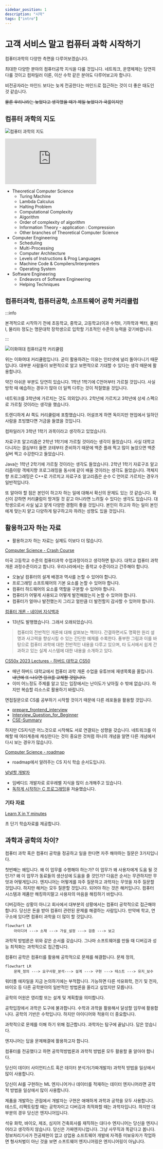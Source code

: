 ```yaml
---
sidebar_position: 1
description: "시작"
tags: ["intro"]
---
```


# 고객 서비스 말고 컴퓨터 과학 시작하기

컴퓨터과학의 다양한 측면을 다루어보겠습니다.

<!-- 대학교 과정에서는 학습하는 순서가 있습니다. -->

<!-- https://github.com/arch-spatula/DIY-CS -->

<!-- https://github.com/arch-spatula/technical-interview-for-FE -->

<!-- https://terms.naver.com/list.naver?cid=51173&categoryId=51173&so=st4.asc -->

<!-- https://www.youtube.com/playlist?list=PL8dPuuaLjXtNlUrzyH5r6jN9ulIgZBpdo -->

최대한 다양한 분야의 컴퓨터공학 지식을 다룰 것입니다. 네트워크, 운영체제는 당연히 다룰 것이고 컴파일러 이론, 이산 수학 같은 분야도 다루어보고자 합니다.

비전공자라는 마인드 보다는 늦게 전공한다는 마인드로 접근하는 것이 더 좋은 태도인 것 같습니다.

~~물론 우리나라는 늦었다고 생각했을 때가 제일 늦었다가 국룰이지만~~

## 컴퓨터 과학의 지도

![컴퓨터 과학의 지도](https://user-images.githubusercontent.com/84452145/263605571-ed2d6b28-70b9-4b4f-af92-fd5ccf4c2d50.png)

<iframe className="codepen" src="https://www.youtube.com/embed/SzJ46YA_RaA" title="컴퓨터과학 지도: 어떤 것들을 다루는가?" frameBorder="0" allow="accelerometer; autoplay; clipboard-write; encrypted-media; gyroscope; picture-in-picture; web-share" allowFullScreen></iframe>

- Theoretical Computer Science
  - Turing Machine
  - Lambda Calculus
  - Halting Problem
  - Computational Complexity
  - Algorithm
  - Order of complexity of algorithm
  - Information Theory - application : Compression
  - Other branches of Theoretical Computer Science
- Computer Engineering
  - Scheduling
  - Multi-Processing
  - Computer Architecture
  - Levels of Instructions & Prog Languages
  - Machine Code & Compilers/Interpreters
  - Operating System
- Software Engineering
  - Endeavors of Software Engineering
  - Helping Techniques

## 컴퓨터과학, 컴퓨터공학, 소프트웨어 공학 커리큘럼

:::info

본격적으로 시작하기 전에 초등학교, 중학교, 고등학교(이과 수학II, 기하학과 벡터, 물리I, 물리II) 정도는 명문대학 장학생으로 입학할 기초적인 수준의 능력을 갖기바랍니다.

:::

![이화여대 컴퓨터공학 커리큘럼](https://user-images.githubusercontent.com/84452145/265269282-50b3b535-4850-4505-8c98-fa3d1f034193.png)

위는 이화여대 커리큘럼입니다. 굳이 활용하려는 이유는 인터넷에 널리 돌아다니기 때문입니다. 대부분 사람들이 보편적으로 알고 보편적으로 기대할 수 있다는 생각 때문에 활용합니다.

약간 아쉬운 부분도 당연히 있습니다. 1학년 1학기에 C언어부터 가르칠 것입니다. 사실 방학 때 예습하는 경우가 많아 더 일찍 다루는 것이 적절했을 것입니다.

네트워크를 3학년에 가르치는 것도 의외입니다. 2학년에 가르치고 3학년에 상세 스펙으로 가르칠 것이라는 생각을 했습니다.

트렌디하게 AI 쪽도 커리큘럼에 포함했습니다. 어설프게 하면 독이지만 현업에서 일하던 사람을 초빙했다면 거금을 들였을 것입니다.

컴파일러가 3학년 1학기 과목이라고 생각하고 있었습니다.

자료구조 알고리즘은 2학년 1학기에 가르칠 것이라는 생각이 들었습니다. 사실 대학교 다니자는 결심부터 들면 코테부터 준비하기 때문에 백준 플래 찍고 많이 놀았으면 백준 실버 찍고 수강한다고 들었습니다.

Java는 1학년 2학기에 가르칠 것이라는 생각도 들었습니다. 2학년 1학기 자료구조 알고리즘이랑 객체지향 프로그래밍을 동시에 같이 배울 것이라는 생각도 들었습니다. 객체지향 프로그래밍은 C++로 가르치고 자료구조 알고리즘은 순수 C 언어로 가르치는 경우가 일반적입니다.

또 알아야 할 점은 본인이 하고자 하는 일에 대해서 확신의 문제도 있는 것 같습니다. 확신이 강하면 커리큘럼이 땅겨질 것 같고 아니라면 느려질 수 있다는 생각도 있습니다. 대학생으로서 사실 넓고 얕게 다양한 경험이 좋을 것입니다. 본인이 하고자 하는 일이 본인에게 맞는지 얕고 다양하게 탐구하고자 하려는 성향도 있을 것입니다.

<!--대학교를 다니면서는 이해를 위해 현업에서 응용하고 있는 기반 기술들을 구현을 많이 합니다. git을 현업에서 많이 사용하는데 학교에서는 버전 컨트롤 과목이 있다면 높은 확률로 직접 버전컨트롤 소프트웨어를 구현할 것입니다. 대학교를 다시면서 가장 큰 행운은 컴퓨터 조립과 회로 실험일 것입니다. 실리콘,  트렌지스터의 전기 흐름부터 학습하게 될 것입니다. 이산 수학을 학습하고 자료구조 알고리즘의 시간복잡성을 학술적으로 엄밀하게 정의하는 방법을 배우게 될 것입니다. 학교에서 운영체제는 높은 확률로 하드웨어를 주고 부트로더를 바닥부터 구현하는 수업을 할 것입니다. 네트워크 수업이 있다면 방화벽과 프로토콜을 직접 구현할 것입니다. 보안 수업이 있으면 보안을 위한 암호화 알고리즘을 직접 구현하고 모의침투 혹은 방어가 수업 내용이 될 것입니다. 학교에서는 반드시 컴파일러를 직접 구현하고 C 언어를 바닥부터 구현해볼 것입니다. 데이터 베이스 수업이라고 하면 데이터 베이스를 표현하는 다이어그램도 배우지만 데이터베이스를 순수 C 언어로 구현하는 방법도 배우게 될 것입니다. 만약에 학교 수업에 클라우드 수업이 있다면 클라우트 컴퓨터를 활용하는 수업이 절대 아니고 안전한 네트워크를 확보하고 클라우트 컴퓨터 인프라를 제공하는 서비스업처럼 어떻게 제공할 수 있는지 학습할 것입니다.-->

<!--대다수의 컴퓨터공학과 학교는 학생이 취업을 못하거나 전공과 무관하거나 컴퓨터 혹은 소프트웨어랑 무관한 취업을 할 수록 좋아합니다. 왜냐하면 교수님에게 IT 기업을 다니는 사람들은 코드 몽키에 불과하기 때문입니다.-->

## 활용하고자 하는 자료

- 활용하고자 하는 자료는 실제도 이보다 더 많습니다.

[Computer Science - Crash Course](https://www.youtube.com/playlist?list=PL8dPuuaLjXtNlUrzyH5r6jN9ulIgZBpdo)

미국 고등학교 수준의 컴퓨터과학 수업과정이라고 생각하면 됩니다. 대학교 컴퓨터 과학 개론 과정수준이라고 합니다. 우리나라에서는 중학교 수준이라고 간주해야 합니다.

- 오늘날 컴퓨터의 설계 배경과 역사를 논할 수 있어야 합니다.
- 프로그래밍 소프트웨어의 기본 요소를 논할 수 있어야 합니다.
- 컴퓨터 하드웨어의 요소를 역할을 구분할 수 있어야 합니다.
- 컴퓨터가 어떻게 사용되고 어떻게 발전해왔는지 논할 수 있어야 합니다.
- 컴퓨터가 얼마나 발전했는지 그리고 얼만큼 더 발전할지 감사할 수 있어야 합니다.

[컴퓨터 개론 - 네이버 지식백과](https://terms.naver.com/list.naver?cid=51173&categoryId=51173&so=st4.asc)

- 13년도 발행했습니다. 그래서 오래되었습니다.

> 컴퓨터의 전반적인 개론에 대해 살펴보는 책이다. 간결하면서도 명확한 원리 설명과 사고력을 향상시킬 수 있는 간단한 예제를 수록한다. 풍부한 그림과 이를 바탕으로 컴퓨터 과학에 대한 전반적인 내용을 다루고 있으며, 타 도서에서 쉽게 간과하고 있는 실제 시스템에 대한 내용을 소개하고 있다.

[CS50x 2023 Lectures - 하버드 대학교 CS50](https://www.youtube.com/playlist?list=PLhQjrBD2T380F_inVRXMIHCqLaNUd7bN4)

- 매년 하버드 대학교에서 컴퓨터 과학 개론 수업을 유튜브에 재생목록을 올립니다. ~~내년에 또 나오면 링크를 교체할 것입니다.~~
- 이미 어느정도 주제를 알고 있는 입장에서는 난이도가 낮아질 수 밖에 없습니다. 하지만 복습할 리소스로 활용하기 바랍니다.

면접질문으로 CS를 공부하기 시작할 것이기 때문에 다른 레포들을 활용할 것입니다.

- [prepare_frontend_interview](https://github.com/junh0328/prepare_frontend_interview)
- [Interview_Question_for_Beginner](https://github.com/JaeYeopHan/Interview_Question_for_Beginner)
- [CSE-Summary](https://github.com/Prev/CSE-Summary)

하지만 CS지식은 어느것으로 시작해도 서로 연결되는 성향을 갖습니다. 네트워크를 이해할 때 여러계층에 캐싱한다는 것이 중요한 것처럼 하나의 개념을 알면 다른 개념에서 다시 보는 경우가 많습니다.

[Computer Science - roadmap](https://roadmap.sh/computer-science)

- roadmap에서 알려주는 CS 지식 학습 순서도입니다.

[널널할 개발자](https://www.youtube.com/@nullnull_not_eq_null)

- 임베디드 개발자로 로우레벨 지식을 많이 소개해주고 있습니다.
- [독하게 시작하는 C 프로그래밍](https://www.yes24.com/Product/Goods/18732021)을 저술했습니다.

### 기타 자료

[Learn X in Y minutes](https://learnxinyminutes.com/)

초 단기 학습자료를 제공합니다.

## 과학과 공학의 차이?

컴퓨터 과학 혹은 컴퓨터 공학을 정공하고 일을 한다면 자주 해야하는 질문은 3가지입니다.

첫번째는 왜입니다.  왜 이 업무를 수행해야 하는가?  이 업무가 왜 사용자에게 도움 될 것인가? 왜 이 업무가 동료들의 생산성에 도움을 줄 것인가?  다음은 순서는 무관하지만 무엇과 어떻게입니다. 엔지니어는 어떻게를 자주 질문하고 과학자는 무엇을 자주 질문할 것입니다. 하지만 해커는 모두 질문할 것입니다. 되어야 하는 것은 해커입니다. 컴퓨터 시스템과 제품만 해킹하지말고 사용자의 마음을 해킹하기 바랍니다.

디버깅하는 상황이 아니고 회사에서 대부분의 상황에서는 컴퓨터 공학적으로 접근해야 합니다. 당신은 돈을 받아 컴퓨터 관련된 문제를 해결하는 사람입니다. 만약에 학교, 연구소에 있다면 컴퓨터 과학을 더 많이 할 것입니다.

```mermaid
flowchart LR
    아이디어 ---> 소재 ---> 가설_설정 ---> 검증 ---> 보고
```

과학적 방법론은 위와 같은 순서를 갖습니다. 그나마 소프트웨어를 만들 때 디버깅과 성능 최적화는 과학적으로 접근합니다.

컴퓨터 공학은 컴퓨터를 활용해 공학적으로 문제를 해결합니다. 문제 정의,

```mermaid
flowchart LR
    문제_정의 ---> 요구사항_분석---> 설계 ---> 구현 ---> 테스트 ---> 유지_보수
```

워터폴 애자일을 지금 논의하기에는 부적합니다. 가능하면 다른 석유화학, 전기 및 전자, 바이오 등 다른 공학분야의 일반적인 방법론을 올리고 싶었지만 모릅니다.

<!--https://www.youtube.com/watch?v=btGYcizV0iI-->

공학의 어원은 영리함 또는 설계 및 계획함을 의미합니다.

공학입장에서 과학은 도구에 불과합니다. 수학과 과학을 활용해서 달성할 임무에 활용합니다. 공학의 기반은 수학입니다. 하지만 아이디어와 적용이 더 중요합니다.

과학적으로 문제를 이해 하기 위해 접근합니다. 과학자는 탐구에 끝납니다. 답은 얻습니다.

엔지니어는 답을 문제해결에 활용하고자 합니다.

컴퓨터를 전공했다고 하면 공학적방법론과 과학적 방법론 모두 활용할 줄 알아야 합니다.

당신이 데이터 사이언티스트 혹은 데이터 분석가(가짜개발자) 과학적 방법을 일상에서 많이 사용합니다.

당신이 AI를 구현하는 ML 엔지니어거나 데이터를 적재하는 데이터 엔지니어라면 공학적 방법을 일상에서 많이 사용합니다.

제품을 개발하는 관점에서 개발자는 구현은 애매하게 과학과 공학을 모두 사용합니다. 테스트, 리팩토링할 때는 공학자이고 디버깅과 최적화할 때는 과학자입니다. 하지만 대부분의 경우 당신은 엔지니어입니다.

석유 화학, 바이오, 제조, 심지어 건축회사를 재직하는 대다수 엔지니어는 당신을 엔지니어라고 생각하지 않습니다. 당신은 가짜엔지니업니다. 그냥 사무직과 똑같다고 봅니다. 정보처리기사가 전공제한이 없고 상업용 소프트웨어 개발에 자격증 미보유자가 작업하면 형사처벌이 아닌 것을 보면 소프트웨어 엔지니어링은 엔지니어링이 아닙니다.

